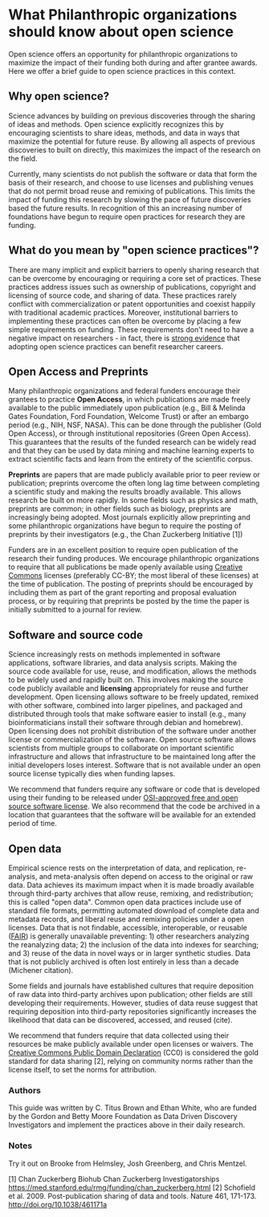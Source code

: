 # What Philanthropic organizations should know about open science

Open science offers an opportunity for philanthropic organizations to maximize the impact of their funding both during and after grantee awards.  Here we offer a brief guide to open science practices in this context.

## Why open science?

Science advances by building on previous discoveries through the sharing of ideas and methods. Open science explicitly recognizes this by encouraging scientists to share ideas, methods, and data in ways that maximize the potential for future reuse.  By allowing all aspects of previous discoveries to built on directly, this maximizes the impact of the research on the field.

Currently, many scientists do not publish the software or data that form the basis of their research, and choose to use licenses and publishing venues that do not permit broad reuse and remixing of publications.  This limits the impact of funding this research by slowing the pace of future discoveries based the future results. In recognition of this an increasing number of foundations have begun to require open practices for research they are funding.

## What do you mean by "open science practices"?

There are many implicit and explicit barriers to openly sharing research that can be overcome by encouraging or requiring a core set of practices.  These practices address issues such as ownership of publications, copyright and licensing of source code, and sharing of data.  These practices rarely conflict with commercialization or patent opportunities and coexist happily with traditional academic practices.  Moreover, institutional barriers to implementing these practices can often be overcome by placing a few simple requirements on funding.  These requirements don't need to have a negative impact on researchers - in fact, there is [strong evidence](https://elifesciences.org/content/5/e16800) that 
adopting open science practices can benefit researcher careers.

## Open Access and Preprints

Many philanthropic organizations and federal funders encourage their grantees to practice **Open Access**, in which publications are made freely available to the public immediately upon publication (e.g., Bill & Melinda Gates Foundation, Ford Foundation, Welcome Trust) or after an embargo period (e.g., NIH, NSF, NASA).  This can be done through the publisher (Gold Open Access), or through institutional repositories (Green Open Access). This guarantees that the results of the funded research can be widely read and that they can be used by data mining and machine learning experts to extract scientific facts and learn from the entirety of the scientific corpus.

**Preprints** are papers that are made publicly available prior to peer review or publication; preprints overcome the often long lag time between completing a scientific study and making the results broadly available.  This allows research be built on more rapidly. In some fields such as physics and math, preprints are common; in other fields such as biology, preprints are increasingly being adopted.  Most journals explicitly allow preprinting and some philanthropic organizations have begun to require the posting of preprints by their investigators (e.g., the Chan Zuckerberg Initiative [1])

Funders are in an excellent position to require open publication of the research their funding produces. We encourage philanthropic organizations to require that all publications be made openly available using [Creative Commons](https://creativecommons.org/) licenses (preferably CC-BY; the most liberal of these licenses) at the time of publication. The posting of preprints should be encouraged by including them as part of the grant reporting and proposal evaluation process, or by requiring that preprints be posted by the time the paper is initially submitted to a journal for review.

## Software and source code

Science increasingly rests on methods implemented in software applications, software libraries, and data analysis scripts.  Making the source code available for use, reuse, and modification, allows the methods to be widely used and rapidly built on. This involves making the source code publicly available and **licensing** appropriately for reuse and further development. Open licensing allows software to be freely updated, remixed with other software, combined into larger pipelines, and packaged and distributed through tools that make software easier to install (e.g., many bioinformaticians install their software through debian and homebrew). Open licensing does not prohibit distribution of the software under another license or commercialization of the software. Open source software allows scientists from multiple groups to collaborate on important scientific infrastructure and allows that infrastructure to be maintained long after the initial developers loses interest.  Software that is not available under an open source license typically dies when funding lapses.

We recommend that funders require any software or code that is developed using their funding to be released under [OSI-approved free and open source software license](https://opensource.org/licenses). We also recommend that the code be archived in a location that guarantees that the software will be available for an extended period of time.

## Open data

Empirical science rests on the interpretation of data, and replication, re-analysis, and meta-analysis often depend on access to the original or raw data.  Data achieves its maximum impact when it is made broadly available through third-party archives that allow reuse, remixing, and redistribution; this is called "open data". Common open data practices include use of standard file formats, permitting automated download of complete data and metadata records, and liberal reuse and remixing policies under a open licenses.  Data that is not findable, accessible, interoperable, or reusable ([FAIR](https://www.force11.org/group/fairgroup/fairprinciples)) is generally unavailable preventing: 1) other researchers analyzing the reanalyzing data; 2) the inclusion of the data into indexes for searching; and 3) reuse of the data in novel ways or in larger synthetic studies.  Data that is not publicly archived is often lost entirely in less than a decade (Michener citation).

Some fields and journals have established cultures that require deposition of raw data into third-party archives upon publication; other fields are still developing their requirements.  However, studies of data reuse suggest that requiring deposition into third-party repositories significantly increases the likelihood that data can be discovered, accessed, and reused (cite).

We recommend that funders require that data collected using their resources be make publicly available under open licenses or waivers. The [Creative Commons Public Domain Declaration](https://creativecommons.org/publicdomain/zero/1.0/) (CC0) is considered the gold standard for data sharing [2], relying on community norms rather than the license itself, to set the norms for attribution. 

### Authors

This guide was written by C. Titus Brown and Ethan White, who are funded by the Gordon and Betty Moore Foundation as Data Driven Discovery Investigators and implement the practices above in their daily research.

### Notes

Try it out on Brooke from Helmsley, Josh Greenberg, and Chris Mentzel.

[1] Chan Zuckerberg Biohub Chan Zuckerberg Investigatorships https://med.stanford.edu/rmg/funding/chan_zuckerberg.html
[2] Schofield et al. 2009. Post-publication sharing of data and tools. Nature 461, 171-173. http://doi.org/10.1038/461171a
